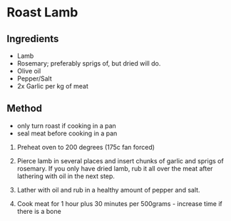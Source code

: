 # Roast Lamb

## Ingredients

* Lamb
* Rosemary; preferably sprigs of, but dried will do.
* Olive oil
* Pepper/Salt
* 2x Garlic per kg of meat

## Method

* only turn roast if cooking in a pan
* seal meat before cooking in a pan

1. Preheat oven to 200 degrees (175c fan forced)

1. Pierce lamb in several places and insert chunks of garlic and sprigs of
rosemary. If you only have dried lamb, rub it all over the meat after lathering
with oil in the next step.

1. Lather with oil and rub in a healthy amount of pepper and salt.

1. Cook meat for 1 hour plus 30 minutes per 500grams - increase time if there is a bone

